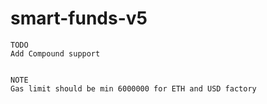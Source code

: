 # smart-funds-v5



```
TODO
Add Compound support


NOTE
Gas limit should be min 6000000 for ETH and USD factory
```
